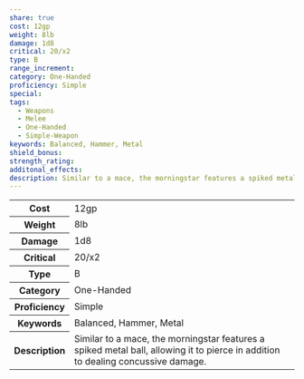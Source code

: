 ```yaml
---
share: true
cost: 12gp
weight: 8lb
damage: 1d8
critical: 20/x2
type: B
range_increment: 
category: One-Handed
proficiency: Simple
special: 
tags:
  - Weapons
  - Melee
  - One-Handed
  - Simple-Weapon
keywords: Balanced, Hammer, Metal
shield_bonus: 
strength_rating: 
additonal_effects: 
description: Similar to a mace, the morningstar features a spiked metal ball, allowing it to pierce in addition to dealing concussive damage.
---
```


<p><span style="overflow-x: auto;"><table><tbody><tr><th>Cost</th><td>12gp</td></tr><tr><th>Weight</th><td>8lb</td></tr><tr><th>Damage</th><td>1d8</td></tr><tr><th>Critical</th><td>20/x2</td></tr><tr><th>Type</th><td>B</td></tr><tr><th>Category</th><td>One-Handed</td></tr><tr><th>Proficiency</th><td>Simple</td></tr><tr><th>Keywords</th><td>Balanced, Hammer, Metal</td></tr><tr><th>Description</th><td>Similar to a mace, the morningstar features a spiked metal ball, allowing it to pierce in addition to dealing concussive damage.</td></tr></tbody></table></span></p>
